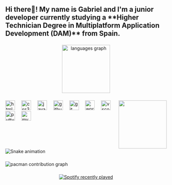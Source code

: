 <h2 align="left">Hi  there👋! My name is Gabriel and I'm a junior developer currently studying a **Higher Technician Degree in Multiplatform Application Development (DAM)** from Spain.</h2>

###

<div align="center">
  <img src="https://github-readme-stats.vercel.app/api/top-langs?username=Pandiruu&locale=en&hide_title=false&layout=compact&card_width=320&langs_count=5&theme=dracula&hide_border=false" height="150" alt="languages graph"  />
</div>

###

<img align="right" height="150" src="https://media1.tenor.com/m/O_1yc7Gr4icAAAAC/balatro-jimbo.gif"  />

###

<div align="left">
  <img src="https://cdn.jsdelivr.net/gh/devicons/devicon/icons/html5/html5-original.svg" height="30" alt="html5 logo"  />
  <img width="12" />
  <img src="https://cdn.jsdelivr.net/gh/devicons/devicon/icons/css3/css3-original.svg" height="30" alt="css3 logo"  />
  <img width="12" />
  <img src="https://cdn.jsdelivr.net/gh/devicons/devicon/icons/java/java-original.svg" height="30" alt="java logo"  />
  <img width="12" />
  <img src="https://cdn.jsdelivr.net/gh/devicons/devicon/icons/github/github-original.svg" height="30" alt="github logo"  />
  <img width="12" />
  <img src="https://cdn.jsdelivr.net/gh/devicons/devicon/icons/git/git-original.svg" height="30" alt="git logo"  />
  <img width="12" />
  <img src="https://cdn.jsdelivr.net/gh/devicons/devicon/icons/wordpress/wordpress-original.svg" height="30" alt="wordpress logo"  />
  <img width="12" />
  <img src="https://cdn.jsdelivr.net/gh/devicons/devicon/icons/vscode/vscode-original.svg" height="30" alt="vscode logo"  />
  <img width="12" />
  <img src="https://cdn.jsdelivr.net/gh/devicons/devicon/icons/putty/putty-original.svg" height="30" alt="putty logo"  />
  <img width="12" />
  <img src="https://cdn.jsdelivr.net/gh/devicons/devicon/icons/mysql/mysql-original.svg" height="30" alt="mysql logo"  />
</div>

###

<br clear="both">

<img src="https://raw.githubusercontent.com/Pandiruu/Pandiruu/output/snake.svg" alt="Snake animation" />

###

<picture>
  <source media="(prefers-color-scheme: dark)" srcset="https://raw.githubusercontent.com/Pandiruu/Pandiruu/output/pacman-contribution-graph-dark.svg">
  <source media="(prefers-color-scheme: light)" srcset="https://raw.githubusercontent.com/Pandiruu/Pandiruu/output/pacman-contribution-graph.svg">
  <img alt="pacman contribution graph" src="https://raw.githubusercontent.com/Pandiruu/Pandiruu/output/pacman-contribution-graph.svg">
</picture>

###

<div align="center">
  <a href="https://open.spotify.com/user/dpz1vjnr83lhjnf7dlyn6k21z">
    <img src="https://spotify-recently-played-readme.vercel.app/api?user=dpz1vjnr83lhjnf7dlyn6k21z&count=5&unique=false" alt="Spotify recently played"  />
  </a>
</div>

###

